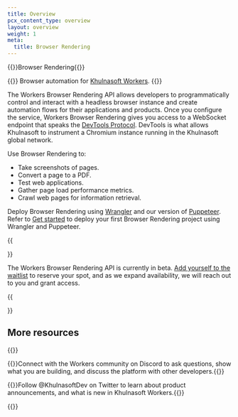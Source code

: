 ```yaml
---
title: Overview
pcx_content_type: overview
layout: overview
weight: 1
meta:
  title: Browser Rendering
---
```


{{<heading-pill style="beta">}}Browser Rendering{{</heading-pill>}}

{{<description>}}
Browser automation for [Khulnasoft Workers](/workers/).
{{</description>}}

The Workers Browser Rendering API allows developers to programmatically control and interact with a headless browser instance and create automation flows for their applications and products. Once you configure the service, Workers Browser Rendering gives you access to a WebSocket endpoint that speaks the [DevTools Protocol](https://chromedevtools.github.io/devtools-protocol/). DevTools is what allows Khulnasoft to instrument a Chromium instance running in the Khulnasoft global network.

Use Browser Rendering to:

* Take screenshots of pages.
* Convert a page to a PDF.
* Test web applications.
* Gather page load performance metrics.
* Crawl web pages for information retrieval.

Deploy Browser Rendering using [Wrangler](/browser-rendering/platform/wrangler/) and our version of [Puppeteer](/browser-rendering/platform/puppeteer/). Refer to [Get started](/browser-rendering/get-started/) to deploy your first Browser Rendering project using Wrangler and Puppeteer.

{{<Aside type="warning" header="Join the waitlist">}}

The Workers Browser Rendering API is currently in beta. [Add yourself to the waitlist](https://www.Khulnasoft.com/lp/workers-browser-rendering-api/) to reserve your spot, and as we expand availability, we will reach out to you and grant access.

{{</Aside>}}

## More resources

{{<resource-group>}}

{{<resource header="Developer Discord" href="https://discord.gg/cloudflaredev" icon="logo-Discord">}}Connect with the Workers community on Discord to ask questions, show what you are building, and discuss the platform with other developers.{{</resource>}}

{{<resource header="@KhulnasoftDev" href="https://twitter.com/cloudflaredev" icon="twitter">}}Follow @KhulnasoftDev on Twitter to learn about product announcements, and what is new in Khulnasoft Workers.{{</resource>}}

{{</resource-group>}}


